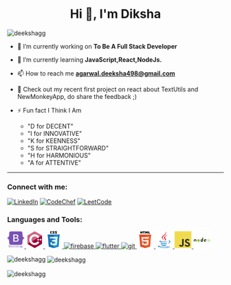 <h1 align="center">Hi 👋, I'm Diksha</h1>
<!-- <h3 align="center">A passionate frontend developer and Competative Coder from India</h3> -->
<p align="left"> <img src="https://komarev.com/ghpvc/?username=deekshagg&label=Profile%20views&color=0e75b6&style=flat" alt="deekshagg" /> </p>

<!-- ### ✨[**LeetCode**](https://leetcode.com/deekshagg/)✨ -->

- 🔭 I’m currently working on **To Be A Full Stack Developer**

- 🌱 I’m currently learning **JavaScript,React,NodeJs.**

- 📫 How to reach me **agarwal.deeksha498@gmail.com**

- 💬 Check out my recent first project on react about TextUtils and NewMonkeyApp, do share the feedback ;)

- ⚡ Fun fact I Think I Am
  - "D for DECENT"
  - "I for INNOVATIVE"
  - "K for KEENNESS"
  - "S for STRAIGHTFORWARD"
  - "H for HARMONIOUS"
  - "A for ATTENTIVE"

---

<h3 align="left">Connect with me:</h3>

[![LinkedIn](https://img.shields.io/badge/linkedin-%230077B5.svg?style=for-the-badge&logo=linkedin&logoColor=white)](https://www.linkedin.com/in/diksha-aggarwal-a0460a17b/)
[![CodeChef](https://img.shields.io/badge/CodeChef-%23964B00.svg?style=for-the-badge&logo=CodeChef&logoColor=white)](https://www.codechef.com/users/dikshaaggarwal)
[![LeetCode](https://img.shields.io/badge/LeetCode-000000?style=for-the-badge&logo=LeetCode&logoColor=#d16c06)](https://leetcode.com/deekshagg/)


<h3 align="left">Languages and Tools:</h3>
<p align="left"> <a href="https://getbootstrap.com" target="_blank"> <img src="https://raw.githubusercontent.com/devicons/devicon/master/icons/bootstrap/bootstrap-plain-wordmark.svg" alt="bootstrap" width="40" height="40"/> </a> <a href="https://www.w3schools.com/cpp/" target="_blank"> <img src="https://raw.githubusercontent.com/devicons/devicon/master/icons/cplusplus/cplusplus-original.svg" alt="cplusplus" width="40" height="40"/> </a> <a href="https://www.w3schools.com/css/" target="_blank"> <img src="https://raw.githubusercontent.com/devicons/devicon/master/icons/css3/css3-original-wordmark.svg" alt="css3" width="40" height="40"/> </a> <a href="https://firebase.google.com/" target="_blank"> <img src="https://www.vectorlogo.zone/logos/firebase/firebase-icon.svg" alt="firebase" width="40" height="40"/> </a> <a href="https://flutter.dev" target="_blank"> <img src="https://www.vectorlogo.zone/logos/flutterio/flutterio-icon.svg" alt="flutter" width="40" height="40"/> </a> <a href="https://git-scm.com/" target="_blank"> <img src="https://www.vectorlogo.zone/logos/git-scm/git-scm-icon.svg" alt="git" width="40" height="40"/> </a> <a href="https://www.w3.org/html/" target="_blank"> <img src="https://raw.githubusercontent.com/devicons/devicon/master/icons/html5/html5-original-wordmark.svg" alt="html5" width="40" height="40"/> </a> <a href="https://www.java.com" target="_blank"> <img src="https://raw.githubusercontent.com/devicons/devicon/master/icons/java/java-original.svg" alt="java" width="40" height="40"/> </a> <a href="https://developer.mozilla.org/en-US/docs/Web/JavaScript" target="_blank"> <img src="https://raw.githubusercontent.com/devicons/devicon/master/icons/javascript/javascript-original.svg" alt="javascript" width="40" height="40"/> </a> <a href="https://nodejs.org" target="_blank"> <img src="https://raw.githubusercontent.com/devicons/devicon/master/icons/nodejs/nodejs-original-wordmark.svg" alt="nodejs" width="40" height="40"/> </a> </p>

<p><img align="left" src="https://github-readme-stats.vercel.app/api/top-langs?username=deekshagg&show_icons=true&locale=en&layout=compact" alt="deekshagg" /></p>


<p>&nbsp;<img align="center" src="https://github-readme-stats.vercel.app/api?username=deekshagg&show_icons=true&locale=en" alt="deekshagg" /></p>

<p><img align="center" src="https://github-readme-streak-stats.herokuapp.com/?user=deekshagg&" alt="deekshagg" /></p>

